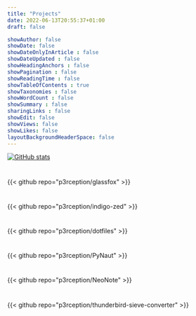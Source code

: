 ```yaml
---
title: "Projects"
date: 2022-06-13T20:55:37+01:00
draft: false

showAuthor: false
showDate: false
showDateOnlyInArticle : false
showDateUpdated : false
showHeadingAnchors : false
showPagination : false
showReadingTime : false
showTableOfContents : true
showTaxonomies : false 
showWordCount : false
showSummary : false
sharingLinks : false
showEdit: false
showViews: false
showLikes: false
layoutBackgroundHeaderSpace: false
---
```


[![GitHub stats](https://github-readme-stats.vercel.app/api?username=p3rception&show_icons=true&hide=issues&hide_title=true&title_color=28A2E3&text_color=FFFFFF&icon_color=28B9FF&bg_color=00000000&border_color=334155&hide_border=false&border_radius=10&hide_rank=false&rank_icon=github&custom_title=Github%20Statistics&text_bold=true&ring_color=28A2E3&show=prs_merged_percentage)](https://github.com/anuraghazra/github-readme-stats)
#
{{< github repo="p3rception/glassfox" >}}
#
{{< github repo="p3rception/indigo-zed" >}}
#
{{< github repo="p3rception/dotfiles" >}}
#
{{< github repo="p3rception/PyNaut" >}}
#
{{< github repo="p3rception/NeoNote" >}}
#
{{< github repo="p3rception/thunderbird-sieve-converter" >}}


